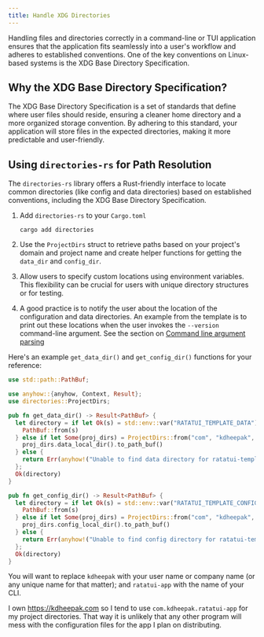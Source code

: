 ```yaml
---
title: Handle XDG Directories
---
```


Handling files and directories correctly in a command-line or TUI application ensures that the
application fits seamlessly into a user's workflow and adheres to established conventions. One of
the key conventions on Linux-based systems is the XDG Base Directory Specification.

## Why the XDG Base Directory Specification?

The XDG Base Directory Specification is a set of standards that define where user files should
reside, ensuring a cleaner home directory and a more organized storage convention. By adhering to
this standard, your application will store files in the expected directories, making it more
predictable and user-friendly.

## Using `directories-rs` for Path Resolution

The `directories-rs` library offers a Rust-friendly interface to locate common directories (like
config and data directories) based on established conventions, including the XDG Base Directory
Specification.

1. Add `directories-rs` to your `Cargo.toml`

   ```shell
   cargo add directories
   ```

2. Use the `ProjectDirs` struct to retrieve paths based on your project's domain and project name
   and create helper functions for getting the `data_dir` and `config_dir`.

3. Allow users to specify custom locations using environment variables. This flexibility can be
   crucial for users with unique directory structures or for testing.

4. A good practice is to notify the user about the location of the configuration and data
   directories. An example from the template is to print out these locations when the user invokes
   the `--version` command-line argument. See the section on
   [Command line argument parsing](../cli-arguments/)

Here's an example `get_data_dir()` and `get_config_dir()` functions for your reference:

```rust
use std::path::PathBuf;

use anyhow::{anyhow, Context, Result};
use directories::ProjectDirs;

pub fn get_data_dir() -> Result<PathBuf> {
  let directory = if let Ok(s) = std::env::var("RATATUI_TEMPLATE_DATA") {
    PathBuf::from(s)
  } else if let Some(proj_dirs) = ProjectDirs::from("com", "kdheepak", "ratatui-template") {
    proj_dirs.data_local_dir().to_path_buf()
  } else {
    return Err(anyhow!("Unable to find data directory for ratatui-template"));
  };
  Ok(directory)
}

pub fn get_config_dir() -> Result<PathBuf> {
  let directory = if let Ok(s) = std::env::var("RATATUI_TEMPLATE_CONFIG") {
    PathBuf::from(s)
  } else if let Some(proj_dirs) = ProjectDirs::from("com", "kdheepak", "ratatui-template") {
    proj_dirs.config_local_dir().to_path_buf()
  } else {
    return Err(anyhow!("Unable to find config directory for ratatui-template"));
  };
  Ok(directory)
}
```

You will want to replace `kdheepak` with your user name or company name (or any unique name for that
matter); and `ratatui-app` with the name of your CLI.

I own <https://kdheepak.com> so I tend to use `com.kdheepak.ratatui-app` for my project directories.
That way it is unlikely that any other program will mess with the configuration files for the app I
plan on distributing.
